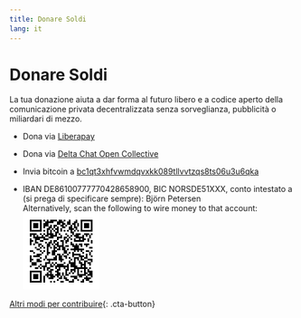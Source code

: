 ```yaml
---
title: Donare Soldi
lang: it
---
```


# Donare Soldi

La tua donazione aiuta a dar forma al futuro libero e a codice aperto della comunicazione privata decentralizzata
senza sorveglianza, pubblicità o miliardari di mezzo.

- Dona via [Liberapay](https://liberapay.com/delta.chat/)

- Dona via [Delta Chat Open Collective](https://opencollective.com/delta-chat/donate)

- Invia bitcoin a [bc1qt3xhfvwmdqvxkk089tllvvtzqs8ts06u3u6qka](bitcoin:bc1qt3xhfvwmdqvxkk089tllvvtzqs8ts06u3u6qka)

- IBAN DE86100777770428658900, BIC NORSDE51XXX, conto intestato a (si prega di specificare sempre): Björn Petersen  
  Alternatively, scan the following to wire money to that account:  
  ![Scan to wire money](../assets/donate-via-epc-qr.png)

[Altri modi per contribuire](contribuire){: .cta-button}
